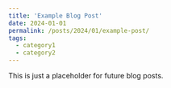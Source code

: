 ```yaml
---
title: 'Example Blog Post'
date: 2024-01-01
permalink: /posts/2024/01/example-post/
tags:
  - category1
  - category2
---
```


This is just a placeholder for future blog posts.